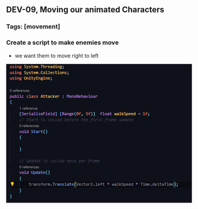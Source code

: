 ## DEV-09, Moving our animated Characters
### Tags: [movement]

### Create a script to make enemies move

+ we want them to move right to left

![](../images/DEV-09-A.png)